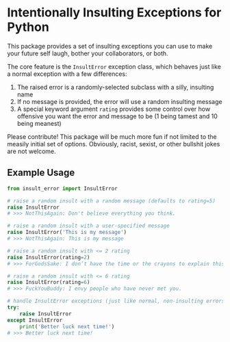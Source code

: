 # Intentionally Insulting Exceptions for Python

This package provides a set of insulting exceptions you can use to make your
future self laugh, bother your collaborators, or both.

The core feature is the `InsultError` exception class, which behaves just like
a normal exception with a few differences:
1. The raised error is a randomly-selected subclass with a silly, insulting name
2. If no message is provided, the error will use a random insulting message
3. A special keyword argument `rating` provides some control over how offensive
   you want the error and message to be (1 being tamest and 10 being meanest)

Please contribute! This package will be much more fun if not limited to the
measily initial set of options. Obviously, racist, sexist, or other bullshit
jokes are not welcome.

## Example Usage

```python
from insult_error import InsultError

# raise a random insult with a random message (defaults to rating=5)
raise InsultError
# >>> NotThisAgain: Don't believe everything you think.

# raise a random insult with a user-specified message
raise InsultError('This is my message')
# >>> NotThisAgain: This is my message

# raise a random insult with <= 2 rating
raise InsultError(rating=2)
# >>> ForGodsSake: I don’t have the time or the crayons to explain this to you.

# raise a random insult with <= 6 rating
raise InsultError(rating=6)
# >>> FuckYouBuddy: I envy people who have never met you.

# handle InsultError exceptions (just like normal, non-insulting errors)
try:
    raise InsultError
except InsultError
    print('Better luck next time!')
# >>> Better luck next time!
```

